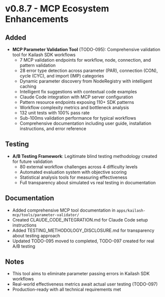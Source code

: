 # v0.8.7 - MCP Ecosystem Enhancements

## Added
- **MCP Parameter Validation Tool** (TODO-095): Comprehensive validation tool for Kailash SDK workflows
  - 7 MCP validation endpoints for workflow, node, connection, and pattern validation
  - 28 error type detection across parameter (PAR), connection (CON), cycle (CYC), and import (IMP) categories
  - Dynamic parameter discovery from NodeRegistry with intelligent caching
  - Intelligent fix suggestions with contextual code examples
  - Claude Code integration with MCP server configuration
  - Pattern resource endpoints exposing 110+ SDK patterns
  - Workflow complexity metrics and bottleneck analysis
  - 132 unit tests with 100% pass rate
  - Sub-100ms validation performance for typical workflows
  - Comprehensive documentation including user guide, installation instructions, and error reference

## Testing
- **A/B Testing Framework**: Legitimate blind testing methodology created for future validation
  - 80 external workflow challenges across 4 difficulty levels
  - Automated evaluation system with objective scoring
  - Statistical analysis tools for measuring effectiveness
  - Full transparency about simulated vs real testing in documentation

## Documentation
- Added comprehensive MCP tool documentation in `apps/kailash-mcp/tools/parameter-validator/`
- Created CLAUDE_CODE_INTEGRATION.md for Claude Code setup instructions
- Added TESTING_METHODOLOGY_DISCLOSURE.md for transparency about testing approach
- Updated TODO-095 moved to completed, TODO-097 created for real A/B testing

## Notes
- This tool aims to eliminate parameter passing errors in Kailash SDK workflows
- Real-world effectiveness metrics await actual user testing (TODO-097)
- Production-ready with all technical requirements met
